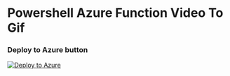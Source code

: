 # Powershell Azure Function Video To Gif

### Deploy to Azure button
[![Deploy to Azure](https://azuredeploy.net/deploybutton.png)](https://portal.azure.com/#create/Microsoft.Template/uri/https%3A%2F%2Fraw.githubusercontent.com%2Fdfinke%2Fpowershell-azure-function-video-to-gif%2Fmaster%2Fdeploy.json)